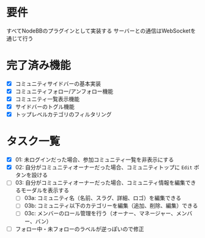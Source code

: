 
# 要件

すべてNodeBBのプラグインとして実装する
サーバーとの通信はWebSocketを通じて行う

# 完了済み機能

- [x] コミュニティサイドバーの基本実装
- [x] コミュニティフォロー/アンフォロー機能
- [x] コミュニティ一覧表示機能
- [x] サイドバーのトグル機能
- [x] トップレベルカテゴリのフィルタリング

# タスク一覧

- [x] 01: 未ログインだった場合、参加コミュニティ一覧を非表示にする
- [x] 02: 自分がコミュニティオーナーだった場合、コミュニティトップに `Edit` ボタンを設ける
- [ ] 03: 自分がコミュニティオーナーだった場合、コミュニティ情報を編集できるモーダルを表示する
  - [ ] 03a: コミュニティ名（名前、スラグ、詳細、ロゴ）を編集できる
  - [ ] 03b: コミュニティ以下のカテゴリーを編集（追加、削除、編集）できる
  - [ ] 03c: メンバーのロール管理を行う（オーナー、マネージャー、メンバー、バン）
- [ ] フォロー中・未フォローのラベルが逆っぽいので修正
